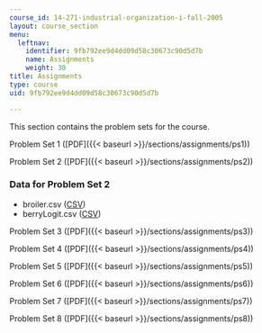 ```yaml
---
course_id: 14-271-industrial-organization-i-fall-2005
layout: course_section
menu:
  leftnav:
    identifier: 9fb792ee9d4dd09d58c30673c90d5d7b
    name: Assignments
    weight: 30
title: Assignments
type: course
uid: 9fb792ee9d4dd09d58c30673c90d5d7b

---
```


This section contains the problem sets for the course.

Problem Set 1 ([PDF]({{< baseurl >}}/sections/assignments/ps1))

Problem Set 2 ([PDF]({{< baseurl >}}/sections/assignments/ps2))

### Data for Problem Set 2

*   broiler.csv ([CSV](/courses/economics/14-271-industrial-organization-i-fall-2005/assignments/broiler.csv))
*   berryLogit.csv ([CSV](/courses/economics/14-271-industrial-organization-i-fall-2005/assignments/berrylogit.csv))

Problem Set 3 ([PDF]({{< baseurl >}}/sections/assignments/ps3))

Problem Set 4 ([PDF]({{< baseurl >}}/sections/assignments/ps4))

Problem Set 5 ([PDF]({{< baseurl >}}/sections/assignments/ps5))

Problem Set 6 ([PDF]({{< baseurl >}}/sections/assignments/ps6))

Problem Set 7 ([PDF]({{< baseurl >}}/sections/assignments/ps7))

Problem Set 8 ([PDF]({{< baseurl >}}/sections/assignments/ps8))